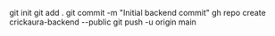 git init
git add .
git commit -m "Initial backend commit"
gh repo create crickaura-backend --public
git push -u origin main
